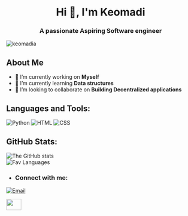 <h1 align="center">Hi 👋, I'm Keomadi</h1>
<h3 align="center">A passionate Aspiring Software engineer</h3>

<p align="left"> <img src="https://komarev.com/ghpvc/?username=keomadia&label=Profile%20views&color=0e75b6&style=flat" alt="keomadia" /> </p>



## About Me
- 🔭 I’m currently working on **Myself**
- 🌱 I’m currently learning **Data structures**
- 👯 I’m looking to collaborate on **Building Decentralized applications**


## Languages and Tools:
![Python](https://img.shields.io/badge/Python-3776AB?style=flat&logo=python&logoColor=white)
![HTML](https://img.shields.io/badge/HTML-E34F26?style=flat&logo=html5&logoColor=white)
![CSS](https://img.shields.io/badge/CSS-1572B6?style=flat&logo=css3&logoColor=white)

## GitHub Stats:
![The  GitHub stats](https://github-readme-stats.vercel.app/api?username=Keomadia&show_icons=true&theme=radical)
<br>
![Fav Languages](https://github-readme-stats.vercel.app/api/top-langs/?username=Keomadia&layout=compact&theme=radical)

- <h3 align="left">Connect with me:</h3>

 [![Email](https://img.shields.io/badge/Email-D14836?style=flat&logo=gmail&logoColor=white)](mailto:keomadianyankah@gmail.com)
<p align="left">
<a href="https://linkedin.com/in/keomadi-anyankah-1723a5306" target="blank" ><img align="center" src="https://cdn.jsdelivr.net/npm/simple-icons@3.0.1/icons/linkedin.svg" alt="" height="30" width="40" />
</a>
<br>
 
<!-- <a href="your link" target="blank"><img align="center" src="https://cdn.jsdelivr.net/npm/simple-icons@3.0.1/icons/instagram.svg" alt="" height="30" width="40" /></a>
<a href="your link" target="blank"><img align="center" src="https://cdn.jsdelivr.net/npm/simple-icons@3.0.1/icons/youtube.svg" alt="" height="30" width="40" /></a> -->
</p>


